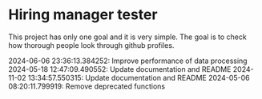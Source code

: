 # Hiring manager tester

This project has only one goal and it is very simple. The goal is to check how thorough people look through github profiles.  


2024-06-06 23:36:13.384252: Improve performance of data processing
2024-05-18 12:47:09.490552: Update documentation and README
2024-11-02 13:34:57.550315: Update documentation and README
2024-05-06 08:20:11.799919: Remove deprecated functions
